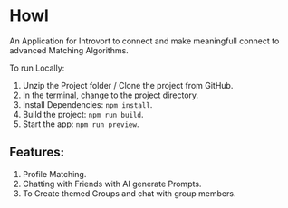 # Howl

An Application for Introvort to connect and make meaningfull connect to advanced Matching Algorithms.

To run Locally:

1. Unzip the Project folder / Clone the project from GitHub.
2. In the terminal, change to the project directory.
3. Install Dependencies: `npm install`.
4. Build the project: `npm run build`.
5. Start the app: `npm run preview`.

## Features:

1. Profile Matching.
2. Chatting with Friends with AI generate Prompts.
3. To Create themed Groups and chat with group members.
